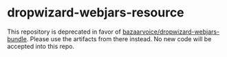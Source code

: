 # dropwizard-webjars-resource

This repository is deprecated in favor of [bazaarvoice/dropwizard-webjars-bundle](https://github.com/bazaarvoice/dropwizard-webjars-bundle).
Please use the artifacts from there instead.  No new code will be accepted into this repo.
